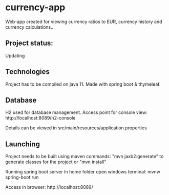 # currency-app
Web-app created for viewing currency ratios to EUR, currency history and currency calculations..

## Project status:
Updating

## Technologies
Project has to be compiled on java 11.
Made with spring boot & thymeleaf.

## Database
H2 used for database management.
Access point for console view:
http://localhost:8089/h2-console

Details can be viewed in src/main/resources/application.properties

## Launching
Project needs to be built using maven commands:
"mvn jaxb2:generate" to generate classes for the project
or "mvn install"

Running spring boot server
In home folder open windows terminal:
mvnw spring-boot:run

Access in browser:
http://localhost:8089/
